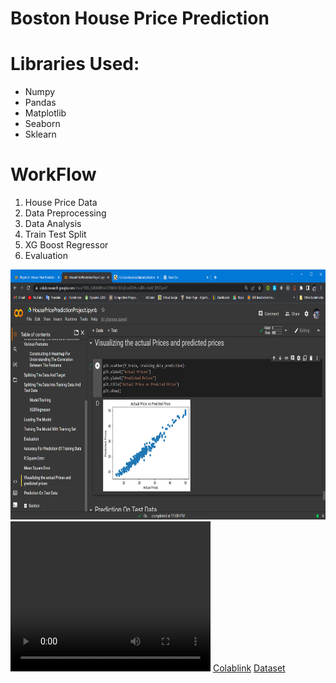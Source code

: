 <html>

<body>
<h1>Boston House Price Prediction</h1>
<h1>Libraries Used: </h1>
<ul>
<li>Numpy</li>
<li>Pandas</li>
<li>Matplotlib</li>
<li>Seaborn</li>
<li>Sklearn</li>
</ul>
<h1><b>WorkFlow</b></h1>

<ol>
<li>House Price Data</li>
<li>Data Preprocessing</li>
<li>Data Analysis</li>
<li>Train Test Split</li>
<li>XG Boost Regressor</li>
<li>Evaluation</li>
</ol>
<img src="./HousePricePredictionProject.ipynb - Colaboratory - Google Chrome 7_15_2022 11_04_08 PM.png" width="700" height="400">
<video width="320" height="240" controls>
  <source src="./housePricePrediction.mp4" type="video/mp4">
Video: 
</video>
<a href="https://colab.research.google.com/drive/1TKS_bi8B60HYnrG1SN8H-C6X-jDovK2E#scrollTo=1WImKr80kduh">Colablink</a>
<a href="http://lib.stat.cmu.edu/datasets/boston">Dataset</a>
</body>

</html>
